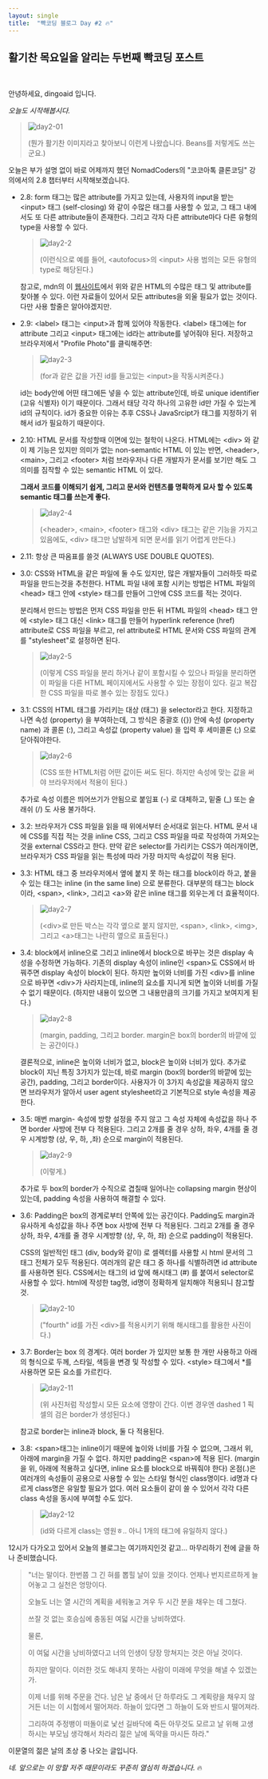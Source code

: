 ```yaml
---
layout: single
title:  "빡코딩 블로그 Day #2 🔥"
---
```


## 활기찬 목요일을 알리는 두번째 빡코딩 포스트
<br/>

안녕하세요, dingoaid 입니다.

*오늘도 시작해봅시다.*

> ![day2-01](https://github.com/dingoaid/dingoaid_blog/assets/107102476/4518cc86-a510-440d-b068-e423610418f4)
>
> (뭔가 활기찬 이미지라고 찾아보니 이런게 나왔습니다. Beans를 저렇게도 쓰는군요.)

오늘은 부가 설명 없이 바로 어제까지 했던 NomadCoders의 "코코아톡 클론코딩" 강의에서의 2.8 챕터부터 시작해보겠습니다.

- 2.8: form 태그는 많은 attribute를 가지고 있는데, 사용자의 input을 받는 \<input\> 태그 (self-closing) 와 같이 수많은 태그를 사용할 수 있고, 그 태그 내에서도 또 다른 attribute들이 존재한다. 그리고 각자 다른 attribute마다 다른 유형의 type을 사용할 수 있다.

  > ![day2-2](https://github.com/dingoaid/dingoaid_blog/assets/107102476/ab7831de-cdcb-4d30-a5ee-0fdbca7ca70f)
  >
  > (이런식으로 예를 들어, \<autofocus\>의 \<input\> 사용 범의는 모든 유형의 type로 해당된다.)

  참고로, mdn의 이 [웹사이트](https://developer.mozilla.org/en-US/docs/Web/HTML/Element)에서 위와 같은 HTML의 수많은 태그 및 attribute를 찾아볼 수 있다. 이런 자료들이 있어서 모든 attributes을 외울 필요가 없는 것이다. 다만 사용 할줄은 알아야겠지만.

- 2.9: \<label\> 태그는 \<input\>과 함께 있어야 작동한다. \<label\> 태그에는 for attribute 그리고 \<input\> 태그에는 id라는 attribute를 넣어줘야 된다. 저장하고 브라우저에서 "Profile Photo"를 클릭해주면:

  > ![day2-3](https://github.com/dingoaid/dingoaid_blog/assets/107102476/e8be9b19-29cf-4568-850f-83adaf680ed6)
  >
  > (for과 같은 값을 가진 id를 들고있는 \<input\>을 작동시켜준다.)

  id는 body안에 어떤 태그에든 넣을 수 있는 attribute인데, 바로 unique identifier (고유 식별자) 이기 때문이다. 그래서 태당 각각 하나의 고유한 id만 가질 수 있는게 id의 규칙이다. id가 중요한 이유는 추후 CSS나 JavaSrcipt가 태그를 지정하기 위해서 id가 필요하기 때문이다.
  
- 2.10: HTML 문서를 작성할때 이면에 있는 철학이 나온다. HTML에는 \<div\> 와 같이 제 기능은 있지만 의미가 없는 non-semantic HTML 이 있는 반면, \<header\>, \<main\>, 그리고 \<footer\> 처럼 브라우저나 다른 개발자가 문서를 보기만 해도 그 의미를 짐작할 수 있는 semantic HTML 이 있다.

  **그래서 코드를 이해되기 쉽게, 그리고 문서와 컨텐츠를 명확하게 묘사 할 수 있도록 semantic 태그를 쓰는게 좋다.**
  
  > ![day2-4](https://github.com/dingoaid/dingoaid_blog/assets/107102476/e30d9663-ae50-4184-bb25-f355de07ce40)
  >
  > (\<header\>, \<main\>, \<footer\> 태그와 \<div\> 태그는 같은 기능을 가지고 있음에도, \<div\> 태그만 남발하게 되면 문서를 읽기 어렵게 만든다.)

- 2.11: 항상 큰 따옴표를 쓸것 (ALWAYS USE DOUBLE QUOTES).
  
- 3.0: CSS와 HTML을 같은 파일에 둘 수도 있지만, 많은 개발자들이 그러하듯 따로 파일을 만드는것을 추천한다. HTML 파일 내에 포함 시키는 방법은 HTML 파일의 \<head\> 태그 안에 \<style\> 태그를 만들어 그안에 CSS 코드를 적는 것이다.

  분리해서 만드는 방법은 먼저 CSS 파일을 만든 뒤 HTML 파일의 \<head\> 태그 안에 \<style\> 태그 대신 \<link\> 태그를 만들어 hyperlink reference (href) attribute로 CSS 파일을 부르고, rel attribute로 HTML 문서와 CSS 파일의 관계를 "stylesheet"로 설정하면 된다.

  >![day2-5](https://github.com/dingoaid/dingoaid_blog/assets/107102476/8c407182-6dd5-4fec-a31a-41e46257a7c5)
  >
  > (이렇게 CSS 파일을 분리 하거나 같이 포함시킬 수 있으나 파일을 분리하면 이 파일을 다른 HTML 페이지에서도 사용할 수 있는 장점이 있다. 길고 복잡한 CSS 파일을 따로 볼수 있는 장점도 있다.)

- 3.1: CSS의 HTML 태그를 가리키는 대상 (태그) 을 selector라고 한다. 지정하고 나면 속성 (property) 을 부여하는데, 그 방식은 중괄호 ({}) 안에 속성 (property name) 과 콜론 (:), 그리고 속성값 (property value) 을 입력 후 세미콜론 (;) 으로 닫아줘야한다.
  
  > ![day2-6](https://github.com/dingoaid/dingoaid_blog/assets/107102476/404a7a55-2ba2-410b-8a42-0cf71758f56d)
  >
  > (CSS 또한 HTML처럼 어떤 값이든 써도 된다. 하지만 속성에 맞는 값을 써야 브라우저에서 적용이 된다.)
  
  추가로 속성 이름은 띄어쓰기가 안됨으로 붙임표 (-) 로 대체하고, 밑줄 (_) 또는 슬래쉬 (/) 도 사용 불가하다.

- 3.2: 브라우저가 CSS 파일을 읽을 때 위에서부터 순서대로 읽는다. HTML 문서 내에 CSS를 직접 적는 것을 inline CSS, 그리고 CSS 파일을 따로 작성하여 가져오는 것을 external CSS라고 한다. 만약 같은 selector를 가리키는 CSS가 여러개이면, 브라우저가 CSS 파일을 읽는 특성에 따라 가장 마지막 속성값이 적용 된다.

- 3.3: HTML 태그 중 브라우저에서 옆에 붙지 못 하는 태그를 block이라 하고, 붙을 수 있는 태그는 inline (in the same line) 으로 분류한다. 대부분의 태그는 block이라, \<span\>, \<link\>, 그리고 \<a\>와 같은 inline 태그를 외우는게 더 효율적이다.
    
  > ![day2-7](https://github.com/dingoaid/dingoaid_blog/assets/107102476/8ecb862b-ccac-4f2d-bd78-b6685fd5c804)
  >
  > (\<div\>로 만든 박스는 각각 옆으로 붙지 않지만, \<span\>, \<link\>, \<img\>, 그리고 \<a\>태그는 나란히 옆으로 표출된다.)

- 3.4: block에서 inline으로 그리고 inline에서 block으로 바꾸는 것은 display 속성을 수정하면 가능하다. 기존의 display 속성이 inline인 \<span\>도 CSS에서 바꿔주면 display 속성이 block이 된다. 하지만 높이와 너비를 가진 \<div\>를 inline으로 바꾸면 \<div\>가 사라지는데, inline의 요소를 지니게 되면 높이와 너비를 가질 수 없기 때문이다. (하지만 내용이 있으면 그 내용만큼의 크기를 가지고 보여지게 된다.)

  > ![day2-8](https://github.com/dingoaid/dingoaid_blog/assets/107102476/8618e513-14e1-42da-bcb0-233491772c68)
  >
  > (margin, padding, 그리고 border. margin은 box의 border의 바깥에 있는 공간이다.)

  결론적으로, inline은 높이와 너비가 없고, block은 높이와 너비가 있다. 추가로 block이 지닌 특징 3가지가 있는데, 바로 margin (box의 border의 바깥에 있는 공간), padding, 그리고 border이다. 사용자가 이 3가지 속성값을 제공하지 않으면 브라우저가 알아서 user agent stylesheet라고 기본적으로 style 속성을 제공한다.

- 3.5: 매번 margin- 속성에 방향 설정을 주지 않고 그 속성 자체에 속성값을 하나 주면 border 사방에 전부 다 적용된다. 그리고 2개를 줄 경우 상하, 좌우, 4개를 줄 경우 시계방향 (상, 우, 하, ,좌) 순으로 margin이 적용된다.

  > ![day2-9](https://github.com/dingoaid/dingoaid_blog/assets/107102476/56edf331-b9de-450c-905e-95121b4c801c)
  >
  > (이렇게.)
  
  추가로 두 box의 border가 수직으로 겹칠때 일어나는 collapsing margin 현상이 있는데, padding 속성을 사용하여 해결할 수 있다.

- 3.6: Padding은 box의 경계로부터 안쪽에 있는 공간이다. Padding도 margin과 유사하게 속성값을 하나 주면 box 사방에 전부 다 적용된다. 그리고 2개를 줄 경우 상하, 좌우, 4개를 줄 경우 시계방향 (상, 우, 하, 좌) 순으로 padding이 적용된다.

  CSS의 일반적인 태그 (div, body와 같이) 로 셀렉터를 사용할 시 html 문서의 그 태그 전체가 모두 적용된다. 여러개의 같은 태그 중 하나를 식별하려면 id attribute를 사용하면 된다. CSS에서는 태그의 id 앞에 해시태그 (#) 를 붙여서 selector로 사용할 수 있다. html에 작성한 tag명, id명이 정확하게 일치해야 적용되니 참고할것.

  > ![day2-10](https://github.com/dingoaid/dingoaid_blog/assets/107102476/32d5688c-1afd-4b98-8d78-66062d11af33)
  >
  > ("fourth" id를 가진 \<div\>를 적용시키기 위해 해시태그를 활용한 사진이다.)

- 3.7: Border는 box 의 경계다. 여러 border 가 있지만 보통 한 개만 사용하고 아래의 형식으로 두께, 스타일, 색등을 변경 및 작성할 수 있다. \<style\> 태그에서 *를 사용하면 모든 요소를 가르킨다.

  > ![day2-11](https://github.com/dingoaid/dingoaid_blog/assets/107102476/5c4ed701-4bc4-4ba6-8b3a-08ae0fa11cf9)
  >
  > (위 사진처럼 작성할시 모든 요소에 영향이 간다. 이번 경우엔 dashed 1 픽셀의 검은 border가 생성된다.)

  참고로 border는 inline과 block, 둘 다 적용된다.
  
- 3.8: \<span\>태그는 inline이기 때문에 높이와 너비를 가질 수 없으며, 그래서 위, 아래에 margin을 가질 수 없다. 하지만 padding은 \<span\>에 적용 된다. (margin을 위, 아래에 적용하고 싶다면, inline 요소를 block으로 바꿔줘야 한다) 온점(.)은 여러개의 속성들이 공용으로 사용할 수 있는 스타일 형식인 class명이다. id명과 다르게 class명은 유일할 필요가 없다. 여러 요소들이 같이 쓸 수 있어서 각각 다른 class 속성을 동시에 부여할 수도 있다.

  >![day2-12](https://github.com/dingoaid/dingoaid_blog/assets/107102476/445fb32a-0b4a-4c83-8a28-e6c7683c96c5)
  >
  >(id와 다르게 class는 영원ㅎ.. 아니 1개의 태그에 유일하지 않다.)

12시가 다가오고 있어서 오늘의 블로그는 여기까지인것 같고... 마무리하기 전에 글을 하나 준비했습니다.

> "너는 말이다. 한번쯤 그 긴 혀를 뽑힐 날이 있을 것이다. 언제나 번지르르하게 늘어놓고 그 실천은 엉망이다.
>
> 오늘도 너는 열 시간의 계획을 세워놓고 겨우 두 시간 분을 채우는 데 그쳤다.
>
> 쓰잘 것 없는 호승심에 충동된 여덟 시간을 낭비하였다.
>
> 물론,
>
> 이 여덟 시간을 낭비하였다고 너의 인생이 당장 망쳐지는 것은 아닐 것이다.
>
> 하지만 말이다. 이러한 것도 해내지 못하는 사람이 미래에 무엇을 해낼 수 있겠는가.
>
> 이제 너를 위해 주문을 건다. 남은 날 중에서 단 하루라도 그 계획량을 채우지 않거든 너는 이 시험에서 떨어져라. 하늘이 있다면 그 하늘이 도와 반드시 떨어져라.
>
> 그리하여 주정뱅이 떠돌이로 낯선 길바닥에 죽든 아무것도 모르고 날 위해 고생하시는 부모님 생각해서 차라리 젊은 날에 독약을 마시든 하라."

이문열의 젊은 날의 초상 중 나오는 글입니다.

*네. 앞으로는 이 망할 저주 때문이라도 꾸준히 열심히 하겠습니다.* 🔥
